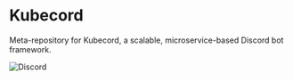 # Kubecord
Meta-repository for Kubecord, a scalable, microservice-based Discord bot framework.

![Discord](https://img.shields.io/discord/546429690198622219.svg)
